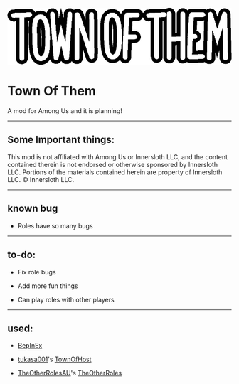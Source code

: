 ![ModLogo](Resources/totLogo.png)

# Town Of Them
A mod for Among Us and it is planning!

----------------------------

## Some Important things:

This mod is not affiliated with Among Us or Innersloth LLC, and the content contained therein is not endorsed or otherwise sponsored by Innersloth LLC. Portions of the materials contained herein are property of Innersloth LLC. © Innersloth LLC.

----------------------------

## known bug

* Roles have so many bugs

----------------------------

## to-do:

* Fix role bugs

* Add more fun things

* Can play roles with other players

----------------------------

## used:

* [BepInEx](https://github.com/BepInEx/BepInEx)

* [tukasa001](https://github.com/tukasa001)'s 
[TownOfHost](https://github.com/tukasa001/TownOfHost)

* [TheOtherRolesAU](https://github.com/TheOtherRolesAU)'s 
[TheOtherRoles](https://github.com/TheOtherRolesAU/TheOtherRoles)
